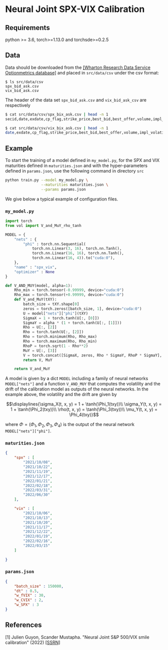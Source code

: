 # Neural Joint SPX-VIX Calibration

## Requirements
python >= 3.6, torch>=1.13.0 and torchsde>=0.2.5

## Data

Data should be downloaded from the [[Wharton Research Data Service Optionmetrics database]](https://wrds-www.wharton.upenn.edu/login/?next=/pages/get-data/optionmetrics/ivy-db-us/options/option-prices) and placed in `src/data/csv` under the csv format:
```
$ ls src/data/csv
spx_bid_ask.csv
vix_bid_ask.csv
```

The header of the data set `spx_bid_ask.csv` and `vix_bid_ask_csv` are respectively
```bash
$ cat src/data/csv/spx_bix_ask.csv | head -n 1
secid,date,exdate,cp_flag,strike_price,best_bid,best_offer,volume,impl_volatility,optionid,am_settlement,forward_price,index_flag,issuer,exercise_style

$ cat src/data/csv/vix_bix_ask.csv | head -n 1
date,exdate,cp_flag,strike_price,best_bid,best_offer,volume,impl_volatility,optionid,am_settlement,forward_price,index_flag,issuer,exercise_style
```

## Example

To start the training of a model defined in `my_model.py`, for the SPX and VIX maturities defined in `maturities.json` and with the hyper-parameters defined in `params.json`, use the following command in directory `src`
```bash
python train.py --model my_model.py \
                --maturities maturities.json \
                --params params.json 
```


We give below a typical example of configuration files.
### `my_model.py`
```python
import torch
from vol import V_and_MuY_rho_tanh

MODEL = {
    "nets" : {
        "phi" : torch.nn.Sequential(
            torch.nn.Linear(3, 16), torch.nn.Tanh(),
            torch.nn.Linear(16, 16), torch.nn.Tanh(),
            torch.nn.Linear(16, 4)).to("cuda:0"),
    },
    "name" : "spx_vix",
    "optimizer" : None
}

def V_AND_MUY(model, alpha=1):
    Rho_min = torch.tensor(-0.99999, device="cuda:0")
    Rho_max = torch.tensor(+0.99999, device="cuda:0")
    def V_and_MuY(tXY):
        batch_size = tXY.shape[0]
        zeros = torch.zeros([batch_size, 1], device="cuda:0")
        U = model["nets"]["phi"](tXY)
        SigmaX = 1 + torch.tanh(U[:, [0]])
        SigmaY = alpha * (1 + torch.tanh(U[:, [1]]))
        Rho = U[:, [2]]
        Rho = torch.tanh(U[:, [2]])
        Rho = torch.minimum(Rho, Rho_max)
        Rho = torch.maximum(Rho, Rho_min)
        RhoP = torch.sqrt(1 - Rho**2)
        MuY = U[:, [3]]
        V = torch.concat([SigmaX, zeros, Rho * SigmaY, RhoP * SigmaY], axis=-1)
        return V, MuY

    return V_and_MuY

```
A model is given by a dict `MODEL` including a family of neural networks `MODEL["nets"]` and a function `V_AND_MUY` that computes the volatility and the drift of the calibration model as outputs of the neural networks. In the example above, the volatility and the drift are given by
```math
\displaylines{\sigma_X(t, x, y) = 1 + \tanh(\Phi_1(txy))\\
\sigma_Y(t, x, y) = 1 + \tanh(\Phi_2(txy))\\
\rho(t, x, y) = \tanh(\Phi_3(txy))\\
\mu_Y(t, x, y) = \Phi_4(txy)}
```
where $\Phi = (\Phi_1, \Phi_2, \Phi_3, \Phi_4)$ is the output of the neural network `MODEL["nets"]["phi"]`.
### `maturities.json`
```json
{
    "spx" : [
        "2021/10/08",
        "2021/10/22",
        "2021/11/19",
        "2021/12/17",
        "2022/01/21",
        "2022/02/18",
        "2022/03/31",
        "2022/06/30"
    ],

    "vix" : [
        "2021/10/06",
        "2021/10/13",
        "2021/10/20",
        "2021/11/17",
        "2021/12/22",
        "2022/01/19",
        "2022/02/16",
        "2022/03/15"
    ]
    
}
```
### `params.json`
```json
{
    "batch_size" : 150000,
    "dt" : 0.5,
    "w_fVIX" : 30,
    "w_CVIX" : 2,
    "w_SPX" : 3
}
```


## References
\[1\] Julien Guyon, Scander Mustapha. "Neural Joint S&P 500/VIX smile calibration" (2022) [[SSRN]](https://papers.ssrn.com/sol3/papers.cfm?abstract_id=4309576)


